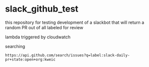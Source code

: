 # slack_github_test

this repository for testing development of a slackbot that will return a random PR out of all labeled for review

lambda triggered by cloudwatch

searching

`https://api.github.com/search/issues?q=label:slack-daily-pr+state:open+org:kweic`
